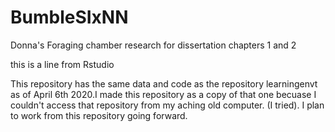 # BumbleSIxNN
Donna's Foraging chamber research for dissertation chapters 1 and 2

this is a line from Rstudio

This repository has the same data and code as the repository learningenvt as of April 6th 2020.I made this repository as a copy of that one becuase I couldn't access that repository from my aching old computer. (I tried). I plan to work from this repository going forward.
